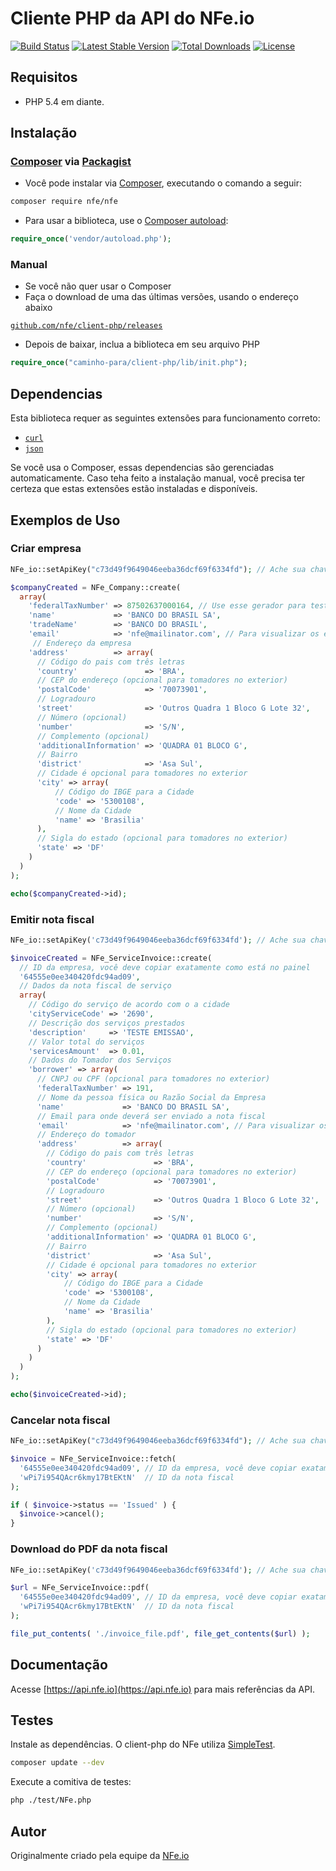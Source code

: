 # Cliente PHP da API do NFe.io

[![Build Status](https://travis-ci.org/nfe/client-php.svg?branch=master)](https://travis-ci.org/nfe/client-php)
[![Latest Stable Version](https://poser.pugx.org/nfe/nfe/v/stable)](https://packagist.org/packages/nfe/nfe)
[![Total Downloads](https://poser.pugx.org/nfe/nfe/downloads.svg)](https://packagist.org/packages/nfe/nfe)
[![License](https://poser.pugx.org/nfe/nfe/license.svg)](https://packagist.org/packages/nfe/nfe)

## Requisitos

* PHP 5.4 em diante.

## Instalação

### [Composer](http://getcomposer.org/) via [Packagist](packagist.org/packages/nfe/nfe)

  - Você pode instalar via [Composer](http://getcomposer.org/), executando o comando a seguir:

  ```bash
  composer require nfe/nfe
  ```

  - Para usar a biblioteca, use o [Composer autoload](https://getcomposer.org/doc/00-intro.md#autoloading):

  ```php
  require_once('vendor/autoload.php');
  ```

### Manual
  - Se você não quer usar o Composer
  - Faça o download de uma das últimas versões, usando o endereço abaixo

  [`github.com/nfe/client-php/releases`](https://github.com/nfe/client-php/releases)

  - Depois de baixar, inclua a biblioteca em seu arquivo PHP

  ```php
  require_once("caminho-para/client-php/lib/init.php");
  ```

## Dependencias

  Esta biblioteca requer as seguintes extensões para funcionamento correto:

  - [`curl`](https://secure.php.net/manual/en/book.curl.php)
  - [`json`](https://secure.php.net/manual/en/book.json.php)

  Se você usa o Composer, essas dependencias são gerenciadas automaticamente. Caso teha feito a instalação manual, você precisa ter certeza que estas extensões estão instaladas e disponíveis.

## Exemplos de Uso

### Criar empresa
```php
NFe_io::setApiKey("c73d49f9649046eeba36dcf69f6334fd"); // Ache sua chave API no painel (https://app.nfe.io/account/apikeys)

$companyCreated = NFe_Company::create(
  array(
    'federalTaxNumber' => 87502637000164, // Use esse gerador para testar: http://www.geradordecnpj.org/
    'name'             => 'BANCO DO BRASIL SA',
    'tradeName'        => 'BANCO DO BRASIL',
    'email'            => 'nfe@mailinator.com', // Para visualizar os e-mails https://www.mailinator.com/inbox2.jsp?public_to=nfe
     // Endereço da empresa
    'address'          => array(
      // Código do pais com três letras
      'country'               => 'BRA',
      // CEP do endereço (opcional para tomadores no exterior)
      'postalCode'            => '70073901',
      // Logradouro
      'street'                => 'Outros Quadra 1 Bloco G Lote 32',
      // Número (opcional)
      'number'                => 'S/N',
      // Complemento (opcional)
      'additionalInformation' => 'QUADRA 01 BLOCO G',
      // Bairro
      'district'              => 'Asa Sul',
      // Cidade é opcional para tomadores no exterior
      'city' => array(
          // Código do IBGE para a Cidade
          'code' => '5300108',
          // Nome da Cidade
          'name' => 'Brasilia'
      ),
      // Sigla do estado (opcional para tomadores no exterior)
      'state' => 'DF'
    )
  )
);

echo($companyCreated->id);
```

### Emitir nota fiscal
```php
NFe_io::setApiKey('c73d49f9649046eeba36dcf69f6334fd'); // Ache sua chave API no painel (https://app.nfe.io/account/apikeys)

$invoiceCreated = NFe_ServiceInvoice::create(
  // ID da empresa, você deve copiar exatamente como está no painel
  '64555e0ee340420fdc94ad09',
  // Dados da nota fiscal de serviço
  array(
    // Código do serviço de acordo com o a cidade
    'cityServiceCode' => '2690',
    // Descrição dos serviços prestados
    'description'     => 'TESTE EMISSAO',
    // Valor total do serviços
    'servicesAmount'  => 0.01,
    // Dados do Tomador dos Serviços
    'borrower' => array(
      // CNPJ ou CPF (opcional para tomadores no exterior)
      'federalTaxNumber' => 191,
      // Nome da pessoa física ou Razão Social da Empresa
      'name'             => 'BANCO DO BRASIL SA',
      // Email para onde deverá ser enviado a nota fiscal
      'email'            => 'nfe@mailinator.com', // Para visualizar os e-mails https://www.mailinator.com/
      // Endereço do tomador
      'address'          => array(
        // Código do pais com três letras
        'country'               => 'BRA',
        // CEP do endereço (opcional para tomadores no exterior)
        'postalCode'            => '70073901',
        // Logradouro
        'street'                => 'Outros Quadra 1 Bloco G Lote 32',
        // Número (opcional)
        'number'                => 'S/N',
        // Complemento (opcional)
        'additionalInformation' => 'QUADRA 01 BLOCO G',
        // Bairro
        'district'              => 'Asa Sul',
        // Cidade é opcional para tomadores no exterior
        'city' => array(
            // Código do IBGE para a Cidade
            'code' => '5300108',
            // Nome da Cidade
            'name' => 'Brasilia'
        ),
        // Sigla do estado (opcional para tomadores no exterior)
        'state' => 'DF'
      )
    )
  )
);

echo($invoiceCreated->id);
```

### Cancelar nota fiscal
```php
NFe_io::setApiKey("c73d49f9649046eeba36dcf69f6334fd"); // Ache sua chave API no painel (https://app.nfe.io/account/apikeys)

$invoice = NFe_ServiceInvoice::fetch(
  '64555e0ee340420fdc94ad09', // ID da empresa, você deve copiar exatamente como está no painel
  'wPi7i954QAcr6kmy17BtEKtN'  // ID da nota fiscal
);

if ( $invoice->status == 'Issued' ) {
  $invoice->cancel();
}
```

### Download do PDF da nota fiscal
```php
NFe_io::setApiKey('c73d49f9649046eeba36dcf69f6334fd'); // Ache sua chave API no painel (https://app.nfe.io/account/apikeys)

$url = NFe_ServiceInvoice::pdf(
  '64555e0ee340420fdc94ad09', // ID da empresa, você deve copiar exatamente como está no painel
  'wPi7i954QAcr6kmy17BtEKtN'  // ID da nota fiscal
);

file_put_contents( './invoice_file.pdf', file_get_contents($url) );
```

## Documentação

Acesse [https://api.nfe.io](https://api.nfe.io) para mais referências da API.

## Testes

Instale as dependências. O client-php do NFe utiliza [SimpleTest](http://simpletest.org/).
``` bash
composer update --dev
```

Execute a comitiva de testes:
``` bash
php ./test/NFe.php
```

## Autor

Originalmente criado pela equipe da [NFe.io](https://github.com/orgs/nfe/people)
